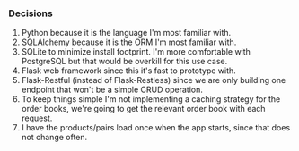 ### Decisions

1. Python because it is the language I'm most familiar with.
2. SQLAlchemy because it is the ORM I'm most familiar with.
3. SQLite to minimize install footprint. I'm more comfortable with PostgreSQL but that would be overkill for this use case.
4. Flask web framework since this it's fast to prototype with.
5. Flask-Restful (instead of Flask-Restless) since we are only building one endpoint that won't be a simple CRUD operation.
6. To keep things simple I'm not implementing a caching strategy for the order books, we're going to get the relevant order book with each request.
7. I have the products/pairs load once when the app starts, since that does not change often.
